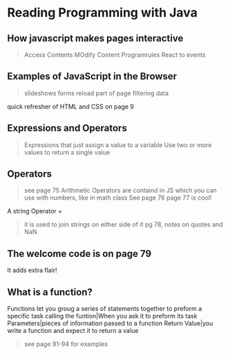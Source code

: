 # Reading Programming with Java

## How javascript makes pages interactive

> Access Contents
> MOdify Content
> Programrules
> React to events

## Examples of JavaScript in the Browser

> slideshows
> forms
> reload part of page
> filtering data

quick refresher of HTML and CSS on page 9

## Expressions and Operators

>Expressions that just assign a value to a variable
> Use two or more values to return a single value

## Operators
 >see page 75
 >Arithmetic Operators are containd in JS which you can use with numbers, like in math class
 > See page 76
 page 77 is cool!

 A string Operator +
 > it is used to join strings on either side of it
 pg 78, notes on quotes and NaN

 ## The welcome code is on page 79
 It adds extra flair!

 ## What is a function?

 Functions let you groug a series of statements together to preform a specific task
 calling the funtion|When you ask it to preform its task
 Parameters|pieces of information passed to a function
Return Value|you write a function and expect it to return a value

> see page 91-94 for examples

